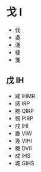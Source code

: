 # 戈 I

- 伐
- 戔
- 淺
- 棧
- 箋

## 戊 IH

- 咸 IHMR
- 感 IRP
- 撼 QIRP
- 憾 PIRP
- 戍 IHI
- 畿 VIW
- 幾 VIHI
- 機 DVII
- 成 IHS
- 城 GIHS

